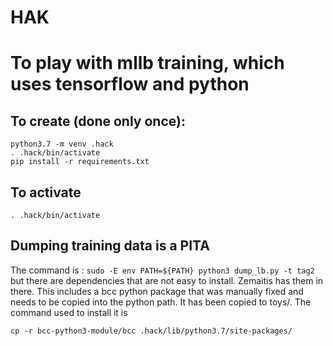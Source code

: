 # HAK




# To play with mllb training, which uses tensorflow and python


## To create (done only once):

```
python3.7 -m venv .hack
. .hack/bin/activate
pip install -r requirements.txt
```

## To activate
`. .hack/bin/activate`


## Dumping training data is a PITA

The command is :
`sudo -E env PATH=${PATH} python3 dump_lb.py -t tag2`
but there are dependencies that are not easy to install. Zemaitis has them in there.
This includes a bcc python package that was manually fixed and needs to be copied into
the python path. It has been copied to toys/. The command used to install it is

`cp -r bcc-python3-module/bcc .hack/lib/python3.7/site-packages/`